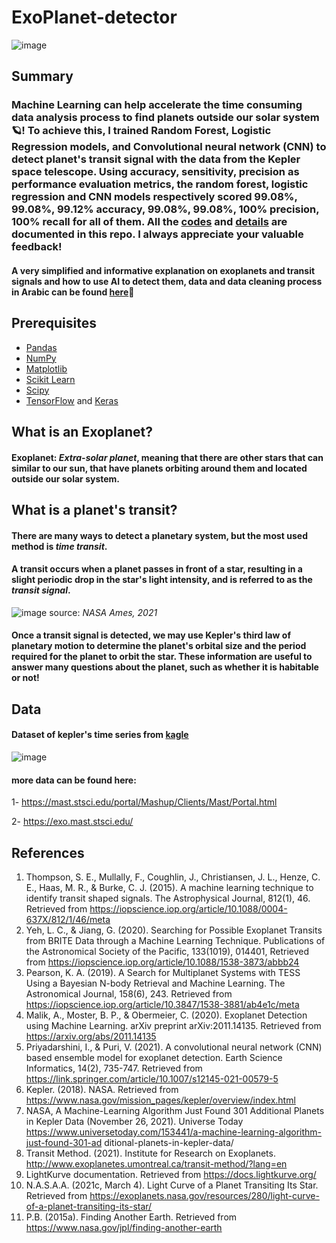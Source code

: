 # ExoPlanet-detector
![image](https://user-images.githubusercontent.com/83130573/174457278-1b78377e-ac77-4b1f-a4e9-0acc7160cdd2.png)
## Summary
### Machine Learning can help accelerate the time consuming data analysis process to find planets outside our solar system🪐! To achieve this, I trained Random Forest, Logistic Regression models, and Convolutional neural network (CNN) to detect planet's transit signal with the data from the Kepler space telescope. Using accuracy, sensitivity, precision as performance evaluation metrics, the random forest, logistic regression and CNN models respectively scored 99.08%, 99.08%, 99.12% accuracy, 99.08%, 99.08%, 100% precision, 100% recall for all of them. All the [codes](https://github.com/siudro/ExoPlanets-Classifier/tree/main/models) and [details](https://github.com/siudro/ExoPlanets-Classifier/blob/main/Planetary%20Hunters%20Report.docx.pdf) are documented in this repo. I always appreciate your valuable feedback!
#### A very simplified and informative explanation on exoplanets and transit signals and how to use AI to detect them, data and data cleaning process in Arabic can be found [here](https://docs.google.com/presentation/d/1hBA3S2dAxeX4oug6FfbJNOPEeeGlCZIo/edit?usp=sharing&ouid=104485415291700481581&rtpof=true&sd=true)📑 
## Prerequisites
- [Pandas](https://pandas.pydata.org/getting_started.html)
- [NumPy](https://numpy.org/install/)
- [Matplotlib](https://matplotlib.org/)
- [Scikit Learn](https://scikit-learn.org/stable/index.html)
- [Scipy](https://scipy.org/)
- [TensorFlow](https://www.tensorflow.org/) and [Keras](https://keras.io/)
## What is an Exoplanet?
#### Exoplanet: *Extra-solar planet*, meaning that there are other stars that can similar to our sun, that have planets orbiting around them and located outside our solar system.
## What is a planet's transit?
#### There are many ways to detect a planetary system, but the most used method is *time transit*.
#### A transit occurs when a planet passes in front of a star, resulting in a slight periodic drop in the star's light intensity, and is referred to as the *transit signal*.
![image](https://user-images.githubusercontent.com/83130573/174457671-a30cccc4-c9a6-4d03-a5dd-1b0b90fbc76e.png)
source: *NASA Ames, 2021*
#### Once a transit signal is detected, we may use Kepler's third law of planetary motion to determine the planet's orbital size and the period required for the planet to orbit the star. These information are useful to answer many questions about the planet, such as whether it is habitable or not!

## Data
#### Dataset of kepler's time series from [kagle](https://www.kaggle.com/keplersmachines/kepler-labelled-time-series-data)
![image](https://user-images.githubusercontent.com/83130573/145691208-2debe14f-139e-4cc1-953f-d8c3fd81131e.png)
#### more data can be found here:
1- https://mast.stsci.edu/portal/Mashup/Clients/Mast/Portal.html

2- https://exo.mast.stsci.edu/

## References
1. Thompson, S. E., Mullally, F., Coughlin, J., Christiansen, J. L., Henze, C. E., Haas, M.
R., & Burke, C. J. (2015). A machine learning technique to identify transit shaped
signals. The Astrophysical Journal, 812(1), 46. Retrieved from
https://iopscience.iop.org/article/10.1088/0004-637X/812/1/46/meta
2. Yeh, L. C., & Jiang, G. (2020). Searching for Possible Exoplanet Transits from BRITE
Data through a Machine Learning Technique. Publications of the Astronomical Society of
the Pacific, 133(1019), 014401, Retrieved from
https://iopscience.iop.org/article/10.1088/1538-3873/abbb24
3. Pearson, K. A. (2019). A Search for Multiplanet Systems with TESS Using a Bayesian
N-body Retrieval and Machine Learning. The Astronomical Journal, 158(6), 243.
Retrieved from https://iopscience.iop.org/article/10.3847/1538-3881/ab4e1c/meta
4. Malik, A., Moster, B. P., & Obermeier, C. (2020). Exoplanet Detection using Machine
Learning. arXiv preprint arXiv:2011.14135. Retrieved from
https://arxiv.org/abs/2011.14135
5. Priyadarshini, I., & Puri, V. (2021). A convolutional neural network (CNN) based
ensemble model for exoplanet detection. Earth Science Informatics, 14(2), 735-747.
Retrieved from https://link.springer.com/article/10.1007/s12145-021-00579-5
6. Kepler. (2018). NASA. Retrieved from
https://www.nasa.gov/mission_pages/kepler/overview/index.html
7. NASA, A Machine-Learning Algorithm Just Found 301 Additional Planets in Kepler
Data (November 26, 2021). Universe Today
https://www.universetoday.com/153441/a-machine-learning-algorithm-just-found-301-ad
ditional-planets-in-kepler-data/
8. Transit Method. (2021). Institute for Research on Exoplanets.
http://www.exoplanetes.umontreal.ca/transit-method/?lang=en
9. LightKurve documentation. Retrieved from https://docs.lightkurve.org/
10. N.A.S.A.A. (2021c, March 4). Light Curve of a Planet Transiting Its Star. Retrieved from
https://exoplanets.nasa.gov/resources/280/light-curve-of-a-planet-transiting-its-star/
11. P.B. (2015a). Finding Another Earth. Retrieved from
https://www.nasa.gov/jpl/finding-another-earth

